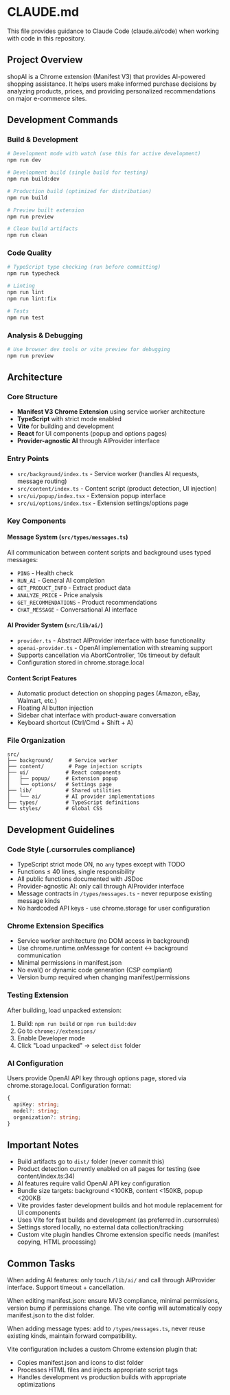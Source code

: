 # CLAUDE.md

This file provides guidance to Claude Code (claude.ai/code) when working with code in this repository.

## Project Overview

shopAI is a Chrome extension (Manifest V3) that provides AI-powered shopping assistance. It helps users make informed purchase decisions by analyzing products, prices, and providing personalized recommendations on major e-commerce sites.

## Development Commands

### Build & Development
```bash
# Development mode with watch (use this for active development)
npm run dev

# Development build (single build for testing)
npm run build:dev

# Production build (optimized for distribution)
npm run build

# Preview built extension
npm run preview

# Clean build artifacts
npm run clean
```

### Code Quality
```bash
# TypeScript type checking (run before committing)
npm run typecheck

# Linting
npm run lint
npm run lint:fix

# Tests
npm run test
```

### Analysis & Debugging
```bash
# Use browser dev tools or vite preview for debugging
npm run preview
```

## Architecture

### Core Structure
- **Manifest V3 Chrome Extension** using service worker architecture
- **TypeScript** with strict mode enabled
- **Vite** for building and development
- **React** for UI components (popup and options pages)
- **Provider-agnostic AI** through AIProvider interface

### Entry Points
- `src/background/index.ts` - Service worker (handles AI requests, message routing)
- `src/content/index.ts` - Content script (product detection, UI injection)
- `src/ui/popup/index.tsx` - Extension popup interface
- `src/ui/options/index.tsx` - Extension settings/options page

### Key Components

#### Message System (`src/types/messages.ts`)
All communication between content scripts and background uses typed messages:
- `PING` - Health check
- `RUN_AI` - General AI completion
- `GET_PRODUCT_INFO` - Extract product data
- `ANALYZE_PRICE` - Price analysis
- `GET_RECOMMENDATIONS` - Product recommendations
- `CHAT_MESSAGE` - Conversational AI interface

#### AI Provider System (`src/lib/ai/`)
- `provider.ts` - Abstract AIProvider interface with base functionality
- `openai-provider.ts` - OpenAI implementation with streaming support
- Supports cancellation via AbortController, 10s timeout by default
- Configuration stored in chrome.storage.local

#### Content Script Features
- Automatic product detection on shopping pages (Amazon, eBay, Walmart, etc.)
- Floating AI button injection
- Sidebar chat interface with product-aware conversation
- Keyboard shortcut (Ctrl/Cmd + Shift + A)

### File Organization
```
src/
├── background/     # Service worker
├── content/        # Page injection scripts  
├── ui/            # React components
│   ├── popup/     # Extension popup
│   └── options/   # Settings page
├── lib/           # Shared utilities
│   └── ai/        # AI provider implementations
├── types/         # TypeScript definitions
└── styles/        # Global CSS
```

## Development Guidelines

### Code Style (.cursorrules compliance)
- TypeScript strict mode ON, no `any` types except with TODO
- Functions ≤ 40 lines, single responsibility
- All public functions documented with JSDoc
- Provider-agnostic AI: only call through AIProvider interface
- Message contracts in `/types/messages.ts` - never repurpose existing message kinds
- No hardcoded API keys - use chrome.storage for user configuration

### Chrome Extension Specifics
- Service worker architecture (no DOM access in background)
- Use chrome.runtime.onMessage for content ↔ background communication
- Minimal permissions in manifest.json
- No eval() or dynamic code generation (CSP compliant)
- Version bump required when changing manifest/permissions

### Testing Extension
After building, load unpacked extension:
1. Build: `npm run build` or `npm run build:dev`
2. Go to `chrome://extensions/`
3. Enable Developer mode
4. Click "Load unpacked" → select `dist` folder

### AI Configuration
Users provide OpenAI API key through options page, stored via chrome.storage.local. Configuration format:
```typescript
{
  apiKey: string;
  model?: string;
  organization?: string;
}
```

## Important Notes

- Build artifacts go to `dist/` folder (never commit this)
- Product detection currently enabled on all pages for testing (see content/index.ts:34)
- AI features require valid OpenAI API key configuration
- Bundle size targets: background <100KB, content <150KB, popup <200KB
- Vite provides faster development builds and hot module replacement for UI components
- Uses Vite for fast builds and development (as preferred in .cursorrules)
- Settings stored locally, no external data collection/tracking
- Custom vite plugin handles Chrome extension specific needs (manifest copying, HTML processing)

## Common Tasks

When adding AI features: only touch `/lib/ai/` and call through AIProvider interface. Support timeout + cancellation.

When editing manifest.json: ensure MV3 compliance, minimal permissions, version bump if permissions change. The vite config will automatically copy manifest.json to the dist folder.

When adding message types: add to `/types/messages.ts`, never reuse existing kinds, maintain forward compatibility.

Vite configuration includes a custom Chrome extension plugin that:
- Copies manifest.json and icons to dist folder
- Processes HTML files and injects appropriate script tags
- Handles development vs production builds with appropriate optimizations